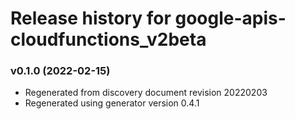 # Release history for google-apis-cloudfunctions_v2beta

### v0.1.0 (2022-02-15)

* Regenerated from discovery document revision 20220203
* Regenerated using generator version 0.4.1

